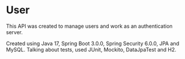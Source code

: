 # User

This API was created to manage users and work as an authentication server.

Created using Java 17, Spring Boot 3.0.0, Spring Security 6.0.0, JPA and MySQL. Talking about tests, used JUnit, Mockito, DataJpaTest and H2.
